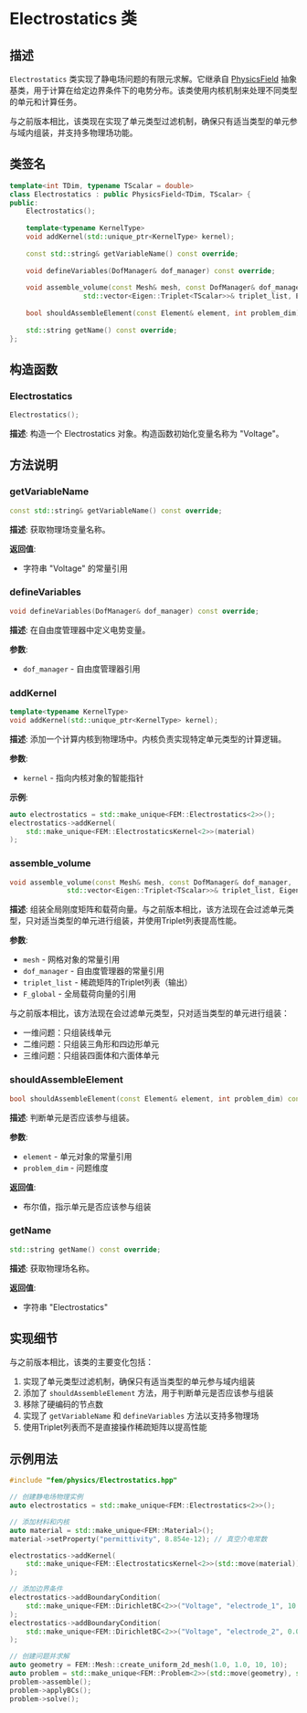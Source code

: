 # Electrostatics 类

## 描述

`Electrostatics` 类实现了静电场问题的有限元求解。它继承自 [PhysicsField](PhysicsField.md) 抽象基类，用于计算在给定边界条件下的电势分布。该类使用内核机制来处理不同类型的单元和计算任务。

与之前版本相比，该类现在实现了单元类型过滤机制，确保只有适当类型的单元参与域内组装，并支持多物理场功能。

## 类签名

```cpp
template<int TDim, typename TScalar = double>
class Electrostatics : public PhysicsField<TDim, TScalar> {
public:
    Electrostatics();
    
    template<typename KernelType>
    void addKernel(std::unique_ptr<KernelType> kernel);
    
    const std::string& getVariableName() const override;
    
    void defineVariables(DofManager& dof_manager) const override;
    
    void assemble_volume(const Mesh& mesh, const DofManager& dof_manager,
                  std::vector<Eigen::Triplet<TScalar>>& triplet_list, Eigen::Matrix<TScalar, Eigen::Dynamic, 1>& F_global) override;
                  
    bool shouldAssembleElement(const Element& element, int problem_dim) const;
    
    std::string getName() const override;
};
```

## 构造函数

### Electrostatics

```cpp
Electrostatics();
```

**描述**: 构造一个 Electrostatics 对象。构造函数初始化变量名称为 "Voltage"。

## 方法说明

### getVariableName

```cpp
const std::string& getVariableName() const override;
```

**描述**: 获取物理场变量名称。

**返回值**:
- 字符串 "Voltage" 的常量引用

### defineVariables

```cpp
void defineVariables(DofManager& dof_manager) const override;
```

**描述**: 在自由度管理器中定义电势变量。

**参数**:
- `dof_manager` - 自由度管理器引用

### addKernel

```cpp
template<typename KernelType>
void addKernel(std::unique_ptr<KernelType> kernel);
```

**描述**: 添加一个计算内核到物理场中。内核负责实现特定单元类型的计算逻辑。

**参数**:
- `kernel` - 指向内核对象的智能指针

**示例**:
```cpp
auto electrostatics = std::make_unique<FEM::Electrostatics<2>>();
electrostatics->addKernel(
    std::make_unique<FEM::ElectrostaticsKernel<2>>(material)
);
```

### assemble_volume

```cpp
void assemble_volume(const Mesh& mesh, const DofManager& dof_manager,
              std::vector<Eigen::Triplet<TScalar>>& triplet_list, Eigen::Matrix<TScalar, Eigen::Dynamic, 1>& F_global) override;
```

**描述**: 组装全局刚度矩阵和载荷向量。与之前版本相比，该方法现在会过滤单元类型，只对适当类型的单元进行组装，并使用Triplet列表提高性能。

**参数**:
- `mesh` - 网格对象的常量引用
- `dof_manager` - 自由度管理器的常量引用
- `triplet_list` - 稀疏矩阵的Triplet列表（输出）
- `F_global` - 全局载荷向量的引用

与之前版本相比，该方法现在会过滤单元类型，只对适当类型的单元进行组装：
- 一维问题：只组装线单元
- 二维问题：只组装三角形和四边形单元
- 三维问题：只组装四面体和六面体单元

### shouldAssembleElement

```cpp
bool shouldAssembleElement(const Element& element, int problem_dim) const;
```

**描述**: 判断单元是否应该参与组装。

**参数**:
- `element` - 单元对象的常量引用
- `problem_dim` - 问题维度

**返回值**:
- 布尔值，指示单元是否应该参与组装

### getName

```cpp
std::string getName() const override;
```

**描述**: 获取物理场名称。

**返回值**:
- 字符串 "Electrostatics"

## 实现细节

与之前版本相比，该类的主要变化包括：

1. 实现了单元类型过滤机制，确保只有适当类型的单元参与域内组装
2. 添加了 `shouldAssembleElement` 方法，用于判断单元是否应该参与组装
3. 移除了硬编码的节点数
4. 实现了 `getVariableName` 和 `defineVariables` 方法以支持多物理场
5. 使用Triplet列表而不是直接操作稀疏矩阵以提高性能

## 示例用法

```cpp
#include "fem/physics/Electrostatics.hpp"

// 创建静电场物理实例
auto electrostatics = std::make_unique<FEM::Electrostatics<2>>();

// 添加材料和内核
auto material = std::make_unique<FEM::Material>();
material->setProperty("permittivity", 8.854e-12); // 真空介电常数

electrostatics->addKernel(
    std::make_unique<FEM::ElectrostaticsKernel<2>>(std::move(material))
);

// 添加边界条件
electrostatics->addBoundaryCondition(
    std::make_unique<FEM::DirichletBC<2>>("Voltage", "electrode_1", 10.0)
);
electrostatics->addBoundaryCondition(
    std::make_unique<FEM::DirichletBC<2>>("Voltage", "electrode_2", 0.0)
);

// 创建问题并求解
auto geometry = FEM::Mesh::create_uniform_2d_mesh(1.0, 1.0, 10, 10);
auto problem = std::make_unique<FEM::Problem<2>>(std::move(geometry), std::move(electrostatics));
problem->assemble();
problem->applyBCs();
problem->solve();
```